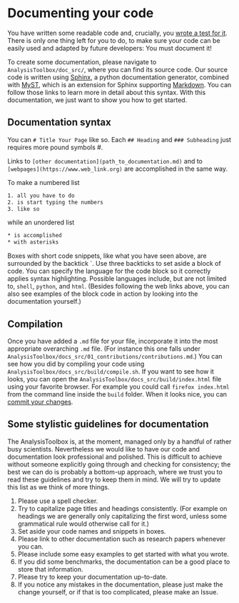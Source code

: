 # Documenting your code 

You have written some readable code and, crucially, you [wrote a test for it](01_testing.md). There is only one thing 
left for you to do, to make sure your code can be easily used and adapted by future developers: You must document it!

To create some documentation, please navigate to `AnalysisToolbox/doc_src/`, where you can find its source code. Our 
source code is written using [Sphinx](https://www.sphinx-doc.org/en/master/), a python documentation generator, combined 
with [MyST](https://myst-parser.readthedocs.io/en/latest/), which is an extension for Sphinx supporting 
[Markdown](https://daringfireball.net/projects/markdown/). You can follow those links to learn more in detail about 
this syntax. With this documentation, we just want to show you how to get started.

## Documentation syntax

You can `# Title Your Page` like so. Each `## Heading` and `### Subheading` just requires more pound symbols #.

Links to `[other documentation](path_to_documentation.md)` and to `[webpages](https://www.web_link.org)` are 
accomplished in the same way.

To make a numbered list
```html
1. all you have to do
2. is start typing the numbers
3. like so
```
while an unordered list
```html
* is accomplished
* with asterisks
```

Boxes with short code snippets, like what you have seen above, are surrounded by the backtick \`. Use three backticks
to set aside a block of code. You can specify the language for the code block so it correctly applies syntax 
highlighting. Possible languages include, but are not limited to, `shell`, `python`, and `html`. (Besides following 
the web links above, you can also see examples of the block code in action by looking into the documentation yourself.)

## Compilation

Once you have added a `.md` file for your file, incorporate it into the most appropriate overarching `.md` file. (For
instance this one falls under `AnalysisToolbox/docs_src/01_contributions/contributions.md`.) You can see how you did by 
compiling your code using `AnalysisToolbox/docs_src/build/compile.sh`. If you want to see how it looks, you can open the 
`AnalysisToolbox/docs_src/build/index.html` file using your favorite browser. For example you could call 
`firefox index.html` from the command line inside the `build` folder. When it looks nice, you 
can [commit your changes](02_git.md).

## Some stylistic guidelines for documentation

The AnalysisToolbox is, at the moment, managed only by a handful of rather busy scientists. Nevertheless we would like 
to have our code and documentation look professional and polished. This is difficult to achieve without someone 
explicitly going through and checking for consistency; the best we can do is probably a bottom-up approach, 
where we trust you to read these guidelines and try to keep them in mind. We will try to update this list as we think 
of more things.

1. Please use a spell checker.
2. Try to capitalize page titles and headings consistently. (For example on headings we are generally only capitalizing the first word, unless some grammatical rule would otherwise call for it.)
3. Set aside your code names and snippets in boxes.
4. Please link to other documentation such as research papers whenever you can.
5. Please include some easy examples to get started with what you wrote.
6. If you did some benchmarks, the documentation can be a good place to store that information.
7. Please try to keep your documentation up-to-date.
8. If you notice any mistakes in the documentation, please just make the change yourself, or if that is too complicated, please make an Issue. 

